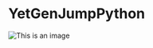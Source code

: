 # YetGenJumpPython

![This is an image](https://yetkingencler.com/wp-content/uploads/2021/07/yetgen-beyaz-e1626884322969-200x74.png)

